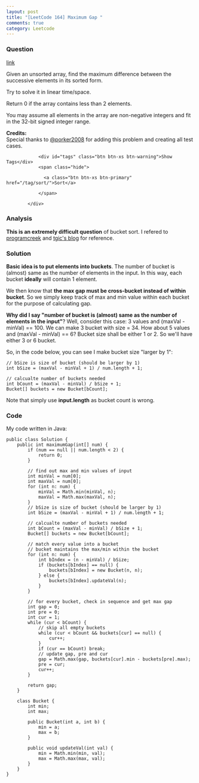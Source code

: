 ```yaml
---
layout: post
title: "[LeetCode 164] Maximum Gap "
comments: true
category: Leetcode
---
```


### Question 

[link](https://leetcode.com/problems/maximum-gap/)

<div class="question-content">
              <p></p><p>Given an unsorted array, find the maximum difference between the successive elements in its sorted form.</p>

<p>Try to solve it in linear time/space.</p>

<p>Return 0 if the array contains less than 2 elements.</p>

<p>You may assume all elements in the array are non-negative integers and fit in the 32-bit signed integer range.</p>

<p><b>Credits:</b><br>Special thanks to <a href="https://oj.leetcode.com/discuss/user/porker2008">@porker2008</a> for adding this problem and creating all test cases.</p><p></p>
              
                <div id="tags" class="btn btn-xs btn-warning">Show Tags</div>
                <span class="hide">
                  
                  <a class="btn btn-xs btn-primary" href="/tag/sort/">Sort</a>
                  
                </span>
              
            </div>

### Analysis

__This is an extremely difficult question__ of bucket sort. I refered to [programcreek](http://www.programcreek.com/2014/03/leetcode-maximum-gap-java/) and [tgic's blog](http://leetcode.tgic.me/maximum-gap/index.html) for reference. 

### Solution

__Basic idea is to put elements into buckets__. The number of bucket is (almost) same as the number of elements in the input. In this way, each bucket __ideally__ will contain 1 element. 

We then know that __the max gap must be cross-bucket instead of within bucket__. So we simply keep track of max and min value within each bucket for the purpose of calculating gap. 

__Why did I say "number of bucket is (almost) same as the number of elements in the input"__? Well, consider this case: 3 values and (maxVal - minVal) == 100. We can make 3 bucket with size = 34. How about 5 values and (maxVal - minVal) == 6? Bucket size shall be either 1 or 2. So we'll have either 3 or 6 bucket. 

So, in the code below, you can see I make bucket size "larger by 1": 

    // bSize is size of bucket (should be larger by 1)
    int bSize = (maxVal - minVal + 1) / num.length + 1;

    // calcualte number of buckets needed
    int bCount = (maxVal - minVal) / bSize + 1;
    Bucket[] buckets = new Bucket[bCount];


Note that simply use __input.length__ as bucket count is wrong. 

### Code

My code written in Java:

    public class Solution {
        public int maximumGap(int[] num) {
            if (num == null || num.length < 2) {
                return 0;
            }

            // find out max and min values of input
            int minVal = num[0];
            int maxVal = num[0];
            for (int n: num) {
                minVal = Math.min(minVal, n);
                maxVal = Math.max(maxVal, n);
            }
            // bSize is size of bucket (should be larger by 1)
            int bSize = (maxVal - minVal + 1) / num.length + 1;

            // calcualte number of buckets needed
            int bCount = (maxVal - minVal) / bSize + 1;
            Bucket[] buckets = new Bucket[bCount];

            // match every value into a bucket
            // bucket maintains the max/min within the bucket
            for (int n: num) {
                int bIndex = (n - minVal) / bSize;
                if (buckets[bIndex] == null) {
                    buckets[bIndex] = new Bucket(n, n);
                } else {
                    buckets[bIndex].updateVal(n);
                }
            }

            // for every bucket, check in sequence and get max gap
            int gap = 0;
            int pre = 0;
            int cur = 1;
            while (cur < bCount) {
                // skip all empty buckets
                while (cur < bCount && buckets[cur] == null) {
                    cur++;
                }
                if (cur == bCount) break;
                // update gap, pre and cur
                gap = Math.max(gap, buckets[cur].min - buckets[pre].max);
                pre = cur;
                cur++;
            }

            return gap;
        }

        class Bucket {
            int min;
            int max;

            public Bucket(int a, int b) {
                min = a;
                max = b;
            }

            public void updateVal(int val) {
                min = Math.min(min, val);
                max = Math.max(max, val);
            }
        }
    }
